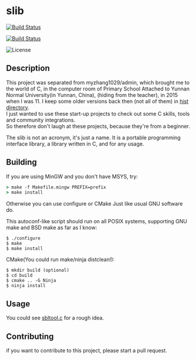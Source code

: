 # slib
[![Build Status](https://travis-ci.com/myzhang1029/slib.svg?branch=main)](https://travis-ci.com/myzhang1029/slib)

[![Build Status](https://ci.appveyor.com/api/projects/status/svfjuyxpq9ftjqrk?svg=true)](https://ci.appveyor.com/project/myzhang1029/slib-cwdar)

![License](https://img.shields.io/badge/license-LGPL-blue.svg)

## Description
This project was separated from myzhang1029/admin,
which brought me to the world of C, in the computer room
of Primary School Attached to Yunnan Normal University(in Yunnan, China),
(hiding from the teacher), in 2015 when I was 11.
I keep some older versions back then (not all of them) in [hist directory](hist).  
I just wanted to use these start-up projects to check out some C skills, tools and community integrations.  
So therefore don't laugh at these projects, because they're from a beginner.

The slib is not an acronym, it's just a name.
It is a portable programming interface library,
a library written in C, and for any usage.

## Building
If you are using MinGW and you don't have MSYS, try:
 ```cmd
 > make -f Makefile.mingw PREFIX=prefix
 > make install 
 ```
Otherwise you can use configure or CMake
Just like usual GNU software do.

This autoconf-like script should run on all POSIX systems, supporting GNU make and BSD make as far as I know:   
```shell
$ ./configure
$ make
$ make install
```
CMake(You could run make/ninja distclean!):  
```shell
$ mkdir build (optional)
$ cd build
$ cmake .. -G Ninja
$ ninja install
```
## Usage
You could see [sbltool.c](https://github.com/myzhang1029/slib/blob/main/sbltool.c) for a rough idea.

## Contributing
if you want to contribute to this project, please start a pull request.   
